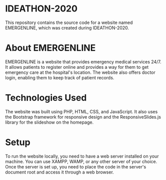 
# IDEATHON-2020

This repository contains the source code for a website named EMERGENLINE, which was created during IDEATHON-2020.

# About EMERGENLINE
EMERGENLINE is a website that provides emergency medical services 24/7. It allows patients to register online and provides a way for them to get emergency care at the hospital's location. The website also offers doctor login, enabling them to keep track of patient records.

# Technologies Used
The website was built using PHP, HTML, CSS, and JavaScript. It also uses the Bootstrap framework for responsive design and the ResponsiveSlides.js library for the slideshow on the homepage.

# Setup
To run the website locally, you need to have a web server installed on your machine. You can use XAMPP, WAMP, or any other server of your choice. Once the server is set up, you need to place the code in the server's document root and access it through a web browser.
